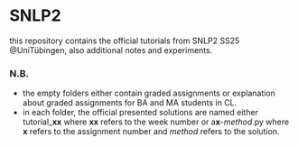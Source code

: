 # SNLP2
this repository contains the official tutorials from SNLP2 SS25 @UniTübingen, also additional notes and experiments.

### N.B.
- the empty folders either contain graded assignments or explanation about graded assignments for BA and MA students in CL. 
- in each folder, the official presented solutions are named either tutorial_**xx** where **xx** refers to the week number or a**x**-_method_.py 
where **x** refers to the assignment number and _method_ refers to the solution.